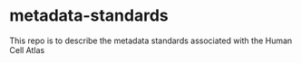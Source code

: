 # metadata-standards
This repo is to describe the metadata standards associated with the Human Cell Atlas
